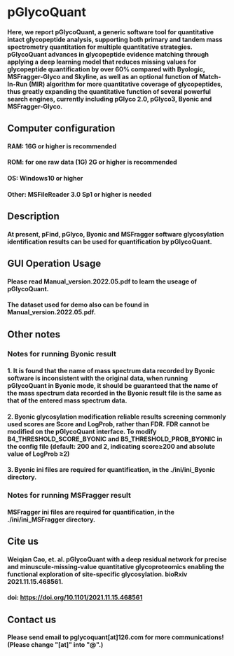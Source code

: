 # pGlycoQuant
####  Here, we report pGlycoQuant, a generic software tool for quantitative intact glycopeptide analysis, supporting both primary and tandem mass spectrometry quantitation for multiple quantitative strategies. pGlycoQuant advances in glycopeptide evidence matching through applying a deep learning model that reduces missing values for glycopeptide quantification by over 60% compared with Byologic, MSFragger-Glyco and Skyline, as well as an optional function of Match-In-Run (MIR) algorithm for more quantitative coverage of glycopeptides, thus greatly expanding the quantitative function of several powerful search engines, currently including pGlyco 2.0, pGlyco3, Byonic and MSFragger-Glyco.


## Computer configuration
####  RAM: 16G or higher is recommended
####  ROM: for one raw data (1G) 2G or higher is recommended
####  OS: Windows10 or higher
####  Other: MSFileReader 3.0 Sp1 or higher is needed

## Description
####  At present, pFind, pGlyco, Byonic and MSFragger software glycosylation identification results can be used for quantification by pGlycoQuant.


## GUI Operation Usage
####  Please read Manual_version.2022.05.pdf to learn the useage of pGlycoQuant.
####  The dataset used for demo also can be found in Manual_version.2022.05.pdf.


## Other notes

### Notes for running Byonic result
####  1. It is found that the name of mass spectrum data recorded by Byonic software is inconsistent with the original data, when running pGlycoQuant in Byonic mode, it should be guaranteed that the name of the mass spectrum data recorded in the Byonic result file is the same as that of the entered mass spectrum data.
####  2. Byonic glycosylation modification reliable results screening commonly used scores are Score and LogProb, rather than FDR. FDR cannot be modified on the pGlycoQuant interface. To modify B4_THRESHOLD_SCORE_BYONIC and B5_THRESHOLD_PROB_BYONIC in the config file (default: 200 and 2, indicating score≥200 and absolute value of LogProb ≥2)
####  3. Byonic ini files are required for quantification, in the ./ini/ini_Byonic directory.

### Notes for running MSFragger result
####  MSFragger ini files are required for quantification, in the ./ini/ini_MSFragger directory.


## Cite us
####  Weiqian Cao, et. al. pGlycoQuant with a deep residual network for precise and minuscule-missing-value quantitative glycoproteomics enabling the functional exploration of site-specific glycosylation. bioRxiv 2021.11.15.468561.
####  doi: https://doi.org/10.1101/2021.11.15.468561

## Contact us
####  Please send email to pglycoquant[at]126.com for more communications! (Please change "[at]" into "@".)
